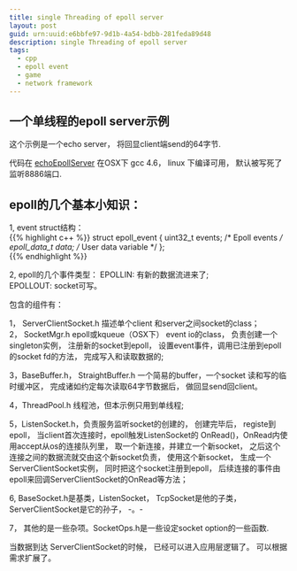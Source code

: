 ```yaml
---
title: single Threading of epoll server
layout: post
guid: urn:uuid:e6bbfe97-9d1b-4a54-bdbb-281feda89d48
description: single Threading of epoll server
tags:
  - cpp
  - epoll event
  - game
  - network framework
---
```


## 一个单线程的epoll server示例
这个示例是一个echo server， 将回显client端send的64字节.  

代码在 <a href='https://github.com/liutaihua/echoEpollServer'>echoEpollServer</a> 
在OSX下 gcc 4.6， linux 下编译可用， 默认被写死了监听8886端口.

## epoll的几个基本小知识：
1, event struct结构：  
{{% highlight c++ %}}
struct epoll_event {
    uint32_t     events;      /* Epoll events */
    epoll_data_t data;        /* User data variable */
};  
{{% endhighlight %}}

2, epoll的几个事件类型：
EPOLLIN: 有新的数据流进来了;  
EPOLLOUT: socket可写。  

包含的组件有：  

1， ServerClientSocket.h 描述单个client 和server之间socket的class；  
2， SocketMgr.h epoll或kqueue（OSX下） event io的class， 负责创建一个singleton实例， 注册新的socket到epoll， 设置event事件，调用已注册到epoll的socket fd的方法， 完成写入和读取数据的;  


3，BaseBuffer.h， StraightBuffer.h 一个简易的buffer，一个socket 读和写的临时缓冲区， 完成诸如约定每次读取64字节数据后， 做回显send回client。  


4，ThreadPool.h 线程池，但本示例只用到单线程;  


5，ListenSocket.h，负责服务监听socket的创建的， 创建完毕后， registe到epoll， 当client首次连接时，epoll触发ListenSocket的 OnRead()，OnRead内使用accept从os的连接队列里， 取一个新连接，并建立一个新socket， 之后这个连接之间的数据流就交由这个新socket负责， 使用这个新socket， 生成一个ServerClientSocket实例， 同时把这个socket注册到epoll， 后续连接的事件由epoll来回调ServerClientSocket的OnRead等方法；  


6, BaseSocket.h是基类，ListenSocket， TcpSocket是他的子类， ServerClientSocket是它的孙子， -。-  


7， 其他的是一些杂项。SocketOps.h是一些设定socket option的一些函数.  

当数据到达 ServerClientSocket的时候， 已经可以进入应用层逻辑了。 可以根据需求扩展了。
